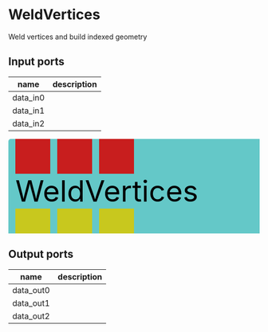 
# WeldVertices
Weld vertices and build indexed geometry

## Input ports
|name|description|
|-|-|
|data_in0||
|data_in1||
|data_in2||


<svg width="557.1999999999999" height="210" >
<rect x="0" y="0" width="557.1999999999999" height="210" rx="5" ry="5" style="fill:#64c8c8ff;" />
<rect x="14.0" y="0" width="70" height="70" rx="0" ry="0" style="fill:#c81e1eff;" >
<title>data_in0</title></rect>
<title>data_in0</title></rect><rect x="98.0" y="0" width="70" height="70" rx="0" ry="0" style="fill:#c81e1eff;" >
<title>data_in1</title></rect>
<title>data_in1</title></rect><rect x="182.0" y="0" width="70" height="70" rx="0" ry="0" style="fill:#c81e1eff;" >
<title>data_in2</title></rect>
<title>data_in2</title></rect><rect x="14.0" y="140" width="70" height="70" rx="0" ry="0" style="fill:#c8c81eff;" >
<title>data_out0</title></rect>
<rect x="98.0" y="140" width="70" height="70" rx="0" ry="0" style="fill:#c8c81eff;" >
<title>data_out1</title></rect>
<rect x="182.0" y="140" width="70" height="70" rx="0" ry="0" style="fill:#c8c81eff;" >
<title>data_out2</title></rect>
<text x="14.0" y="126.0" font-size="4.2em">WeldVertices</text></svg>

## Output ports
|name|description|
|-|-|
|data_out0||
|data_out1||
|data_out2||
